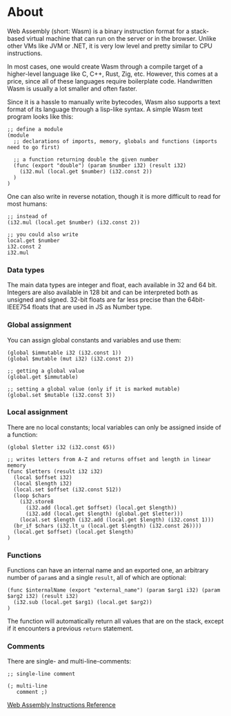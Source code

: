 # About

Web Assembly (short: Wasm) is a binary instruction format for a stack-based virtual machine that can run on the server or in the browser. Unlike other VMs like JVM or .NET, it is very low level and pretty similar to CPU instructions.

In most cases, one would create Wasm through a compile target of a higher-level language like C, C++, Rust, Zig, etc. However, this comes at a price, since all of these languages require boilerplate code. Handwritten Wasm is usually a lot smaller and often faster.

Since it is a hassle to manually write bytecodes, Wasm also supports a text format of its language through a lisp-like syntax. A simple Wasm text program looks like this:

```wat
;; define a module
(module
  ;; declarations of imports, memory, globals and functions (imports need to go first)
  
  ;; a function returning double the given number
  (func (export "double") (param $number i32) (result i32)
    (i32.mul (local.get $number) (i32.const 2))
  )
)
```

One can also write in reverse notation, though it is more difficult to read for most humans:

```wat
;; instead of
(i32.mul (local.get $number) (i32.const 2))

;; you could also write
local.get $number
i32.const 2
i32.mul
```

### Data types

The main data types are integer and float, each available in 32 and 64 bit. Integers are also available in 128 bit and can be interpreted both as unsigned and signed. 32-bit floats are far less precise than the 64bit-IEEE754 floats that are used in JS as Number type.

### Global assignment

You can assign global constants and variables and use them:

```wat
(global $immutable i32 (i32.const 1))
(global $mutable (mut i32) (i32.const 2))

;; getting a global value
(global.get $immutable)

;; setting a global value (only if it is marked mutable)
(global.set $mutable (i32.const 3))
```

### Local assignment

There are no local constants; local variables can only be assigned inside of a function:

```wat
(global $letter i32 (i32.const 65))

;; writes letters from A-Z and returns offset and length in linear memory
(func $letters (result i32 i32)
  (local $offset i32)
  (local $length i32)
  (local.set $offset (i32.const 512))
  (loop $chars
    (i32.store8
      (i32.add (local.get $offset) (local.get $length))
      (i32.add (local.get $length) (global.get $letter)))
    (local.set $length (i32.add (local.get $length) (i32.const 1)))
  (br_if $chars (i32.lt_u (local.get $length) (i32.const 26))))
  (local.get $offset) (local.get $length)
)
```

### Functions

Functions can have an internal name and an exported one, an arbitrary number of `param`s and a single `result`, all of which are optional:

```wat
(func $internalName (export "external_name") (param $arg1 i32) (param $arg2 i32) (result i32)
  (i32.sub (local.get $arg1) (local.get $arg2))
)
```

The function will automatically return all values that are on the stack, except if it encounters a previous `return` statement.

### Comments

There are single- and multi-line-comments:

```wat
;; single-line comment

(; multi-line
   comment ;)
```

[Web Assembly Instructions Reference](https://developer.mozilla.org/en-US/docs/WebAssembly/Reference)

